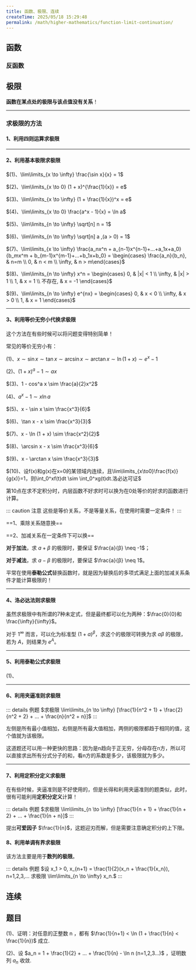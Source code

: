```yaml
---
title: 函数、极限、连续
createTime: 2025/05/18 15:29:48
permalink: /math/higher-mathematics/function-limit-continuation/
---
```

## 函数
### 反函数

## 极限
**函数在某点处的极限与该点值没有关系**！

---
### 求极限的方法
#### 1、利用四则运算求极限

---
#### 2、利用基本极限求极限
$(1)、\lim\limits_{x \to \infty} \frac{\sin x}{x} = 1$

$(2)、\lim\limits_{x \to 0} (1 + x)^{\frac{1}{x}} = e$

$(3)、\lim\limits_{x \to \infty} (1 + \frac{1}{x})^x = e$

$(4)、\lim\limits_{x \to 0} \frac{a^x - 1}{x} = \ln a$

$(5)、\lim\limits_{n \to \infty} \sqrt[n] n = 1$

$(6)、\lim\limits_{n \to \infty} \sqrt[n] a ,(a > 0) = 1$

$(7)、\lim\limits_{x \to \infty} \frac{a_nx^n + a_{n-1}x^{n-1}+...+a_1x+a_0}{b_mx^m + b_{m-1}x^{m-1}+...+b_1x+b_0} = \begin{cases} \frac{a_n}{b_n}, & n=m \\ 0, & n < m \\ \infty, & n > m\end{cases}$

$(8)、\lim\limits_{n \to \infty} x^n = \begin{cases} 0, & |x| < 1 \\ \infty, & |x| > 1 \\ 1, & x = 1 \\ 不存在, & x = -1 \end{cases}$

$(9)、\lim\limits_{n \to \infty} e^{nx} = \begin{cases} 0, & x < 0 \\ \infty, & x > 0 \\ 1, & x = 1 \end{cases}$

---
#### 3、利用等价无穷小代换求极限
这个方法在有些时候可以将问题变得特别简单！

常见的等价无穷小有：

$(1)、x \sim \sin x \sim \tan x \sim \arcsin x \sim \arctan x \sim \ln (1 + x) \sim e^x - 1$

$(2)、(1 + x)^a - 1 \sim ax$

$(3)、1 - cos^a x \sim \frac{a}{2}x^2$

$(4)、a^x - 1 \sim x \ln a$

$(5)、x - \sin x \sim \frac{x^3}{6}$

$(6)、\tan x - x \sim \frac{x^3}{3}$

$(7)、x - \ln (1 + x) \sim \frac{x^2}{2}$

$(8)、\arcsin x - x \sim \frac{x^3}{6}$

$(9)、x - \arctan x \sim \frac{x^3}{3}$

$(10)、设f(x)和g(x)在x=0的某领域内连续，且\lim\limits_{x\to0}\frac{f(x)}{g(x)}=1，则\int_0^xf(t)dt \sim \int_0^xg(t)dt.洛必达可证$

第10点在求不定积分时，内层函数不好求时可以换为在0处等价的好求的函数进行计算。

::: caution 注意
这些是等价关系，不是等量关系，在使用时需要一定条件！
:::

==1、乘除关系随意换==

==2、加减关系在一定条件下可以换==

**对于加法**，求 $a + β$ 的极限时，要保证 $\frac{a}{β} \neq -1$；

**对于减法**，求 $a - β$ 的极限时，要保证 $\frac{a}{β} \neq 1$。

平常在使用**泰勒公式**替换函数时，就是因为替换后的多项式满足上面的加减关系条件才能计算极限的！

---
#### 4、洛必达法则求极限
虽然求极限中有所谓的7种未定式，但是最终都可以化为两种：$\frac{0}{0}和\frac{\infty}{\infty}$。

对于 $1^{\infty}$ 而言，可以化为标准型 $(1+a)^β$，求这个的极限可转换为求 $aβ$ 的极限，若为 $A$，则结果为 $e^A$。

---
#### 5、利用泰勒公式求极限
$(1)、$

---
#### 6、利用夹逼准则求极限
::: details 例题
$求极限 \lim\limits_{n \to \infty} [\frac{1}{n^2 + 1} + \frac{2}{n^2 + 2} + ... + \frac{n}{n^2 + n}]$
:::

左侧是所有最小值相加，右侧是所有最大值相加，两侧的极限都趋于相同的值，这个值就为该极限。

这道题还可以用一种更快的思路：因为是n趋向于正无穷，分母存在n方，所以可以直接求出所有分式分子的和，看n方的系数是多少，该极限就为多少。

---
#### 7、利用定积分定义求极限
在有些时候，夹逼准则是不好使用的，但是长得和利用夹逼准则的题类似，此时，很有可能利用**定积分定义**计算！

::: details 例题
$求极限 \lim\limits_{n \to \infty} [\frac{1}{n + 1} + \frac{1}{n + 2} + ... + \frac{1}{n + n}]$
:::

提出**可爱因子** $\frac{1}{n}$，这题迎刃而解，但是需要注意确定积分的上下限。

#### 8、利用单调有界求极限
该方法主要是用于**数列的极限**。

::: details 例题
$设 x_1 > 0, x_{n+1} = \frac{1}{2}(x_n + \frac{1}{x_n}), n=1,2,3,... 求极限 \lim\limits_{n \to \infty} x_n.$
:::
## 连续

## 题目
(1)、证明：对任意的正整数 n ，都有 $\frac{1}{n+1} < \ln (1 + \frac{1}{n} < \frac{1}{n})$ 成立.

(2)、设 $a_n = 1 + \frac{1}{2} + ... + \frac{1}{n} - \ln n (n=1,2,3...)$ ，证明数列 ${a_n}$ 收敛.
